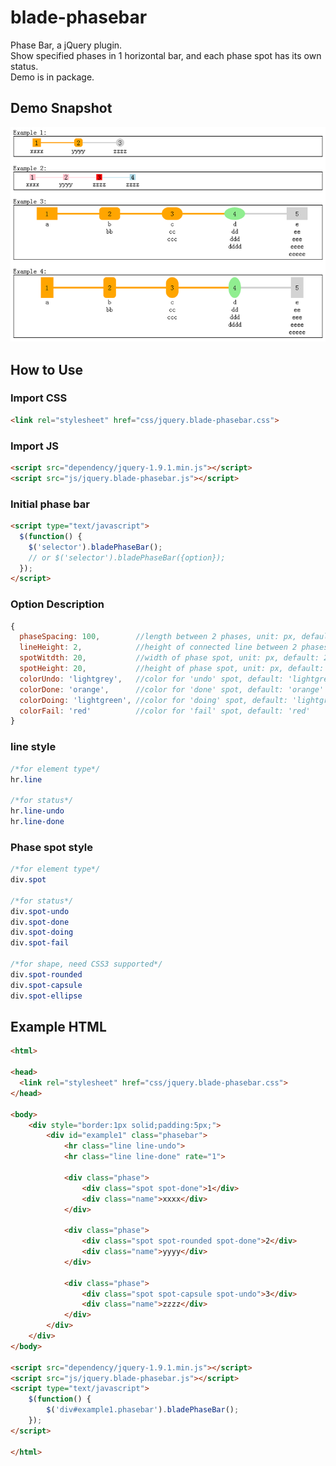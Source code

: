 blade-phasebar
==============
Phase Bar, a jQuery plugin.<br/>
Show specified phases in 1 horizontal bar, and each phase spot has its own status.<br/>
Demo is in package.

Demo Snapshot
--------------
![github](https://raw.githubusercontent.com/panfeng-pf/blade-phasebar/master/snapshot/examples.png "blade-phasebar")

How to Use
--------------
### Import CSS
```html
<link rel="stylesheet" href="css/jquery.blade-phasebar.css">
```

### Import JS
```html
<script src="dependency/jquery-1.9.1.min.js"></script>
<script src="js/jquery.blade-phasebar.js"></script>
```

### Initial phase bar
```html
<script type="text/javascript">
  $(function() {
	$('selector').bladePhaseBar();
	// or $('selector').bladePhaseBar({option});
  });
</script>
```

### Option Description
```javascript
{
  phaseSpacing: 100,        //length between 2 phases, unit: px, default: 100
  lineHeight: 2,            //height of connected line between 2 phases, unit: px
  spotWitdth: 20,           //width of phase spot, unit: px, default: 20
  spotHeight: 20,           //height of phase spot, unit: px, default: 20
  colorUndo: 'lightgrey',   //color for 'undo' spot, default: 'lightgrey'
  colorDone: 'orange',      //color for 'done' spot, default: 'orange'
  colorDoing: 'lightgreen', //color for 'doing' spot, default: 'lightgreen'
  colorFail: 'red'          //color for 'fail' spot, default: 'red'
}
```

### line style
```css
/*for element type*/
hr.line

/*for status*/
hr.line-undo
hr.line-done
```

### Phase spot style
```css
/*for element type*/
div.spot

/*for status*/
div.spot-undo
div.spot-done
div.spot-doing
div.spot-fail

/*for shape, need CSS3 supported*/
div.spot-rounded
div.spot-capsule
div.spot-ellipse
```

Example HTML
--------------
```html
<html>

<head>
  <link rel="stylesheet" href="css/jquery.blade-phasebar.css">
</head>

<body>
	<div style="border:1px solid;padding:5px;">
		<div id="example1" class="phasebar">
			<hr class="line line-undo">
			<hr class="line line-done" rate="1">
			
			<div class="phase">
				<div class="spot spot-done">1</div>
				<div class="name">xxxx</div>
			</div>
			
			<div class="phase">
				<div class="spot spot-rounded spot-done">2</div>
				<div class="name">yyyy</div>
			</div>
			
			<div class="phase">
				<div class="spot spot-capsule spot-undo">3</div>
				<div class="name">zzzz</div>
			</div>
		</div>
	</div>
</body>

<script src="dependency/jquery-1.9.1.min.js"></script>
<script src="js/jquery.blade-phasebar.js"></script>
<script type="text/javascript">
	$(function() {
		$('div#example1.phasebar').bladePhaseBar();
	});
</script>

</html>
```
